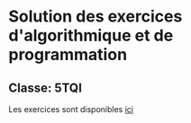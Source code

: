 # Solution des exercices d'algorithmique et de programmation

## Classe: 5TQI

Les exercices sont disponibles [ici](https://cutt.ly/algo-5tqi)